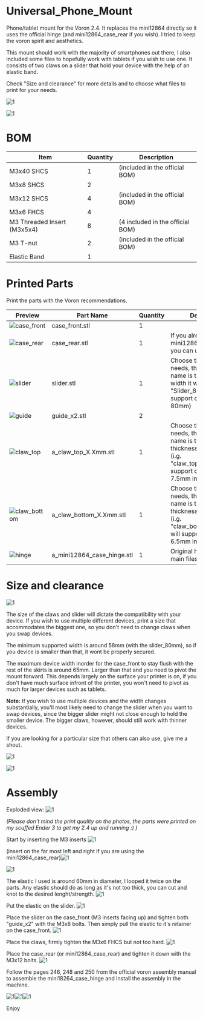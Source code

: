 # Universal_Phone_Mount

Phone/tablet mount for the Voron 2.4. It replaces the mini12864 directly so it uses the official hinge (and mini12864_case_rear if you wish). I tried to keep the voron spirit and aesthetics.

This mount should work with the majority of smartphones out there, I also included some files to hopefully work with tablets if you wish to use one.
It consists of two claws on a slider that hold your device with the help of an elastic band. 

Check "Size and clearance" for more details and to choose what files to print for your needs.


![1](Images/Assembly_Mounted_With_Galaxy_A3.jpg)

![1](Images/Assembly_Mounted.jpg)

# BOM

| Item  | Quantity | Description |
| ------------- | ------------- | ------------- |
| M3x40 SHCS | 1  | (included in the official BOM) |
| M3x8 SHCS | 2  |  |
| M3x12 SHCS | 4  | (included in the official BOM) |
| M3x6 FHCS | 4  |  |
| M3 Threaded Insert (M3x5x4) | 8  | (4 included in the official BOM) |
| M3 T-nut | 2 | (included in the official BOM)|
| Elastic Band | 1  |  |

# Printed Parts

Print the parts with the Voron recommendations.

| Preview  | Part Name | Quantity | Description |
| ------------- | ------------- | ------------- |  ------------- |
| ![case_front](Images/CAD_parts/case_front.png) | case_front.stl | 1 | |
| ![case_rear](Images/CAD_parts/case_rear.png) | case_rear.stl | 1 | If you already have the mini12864_case_rear you can use that instead |
| ![slider](Images/CAD_parts/slider.png) | slider.stl | 1 | Choose the size for your needs, the number in the name is the maximum width it will support. (i.g. "Slider_80mm.stl" will support devices up to 80mm) |
| ![guide](Images/CAD_parts/guide_x2.png) | guide_x2.stl | 2 | |
| ![claw_top](Images/CAD_parts/claw_top.png) | a_claw_top_X.Xmm.stl | 1 | Choose the size for your needs, the number in the name is the maximum thickness it will support. (i.g. "claw_top_7.5mm.stl" will support devices up to 7.5mm in thickness) |
| ![claw_bottom](Images/CAD_parts/claw_bottom.png) | a_claw_bottom_X.Xmm.stl | 1 | Choose the size for your needs, the number in the name is the maximum thickness it will support. (i.g. "claw_bottom_6.5mm.stl" will support devices up to 6.5mm in thickness) |
| ![hinge](Images/CAD_parts/mini12864_case_hinge.png) | a_mini12864_case_hinge.stl | 1 | Original hinge from the main files|

# Size and clearance

![1](Images/Size.png)

The size of the claws and slider will dictate the compatibility with your device. If you wish to use multiple different devices, print a size that accommodates the biggest one, so you don't need to change claws when you swap devices.

The minimum supported width is around 58mm (with the slider_80mm), so if you device is smaller than that, it wont be properly secured.

The maximum device width inorder for the case_front to stay flush with the rest of the skirts is around 65mm. Larger than that and you need to pivot the mount forward. This depends largely on the surface your printer is on, if you don't have much surface infront of the printer, you won't need to pivot as much for larger devices such as tablets.

**Note:** If you wish to use multiple devices and the width changes substantially, you'll most likely need to change the slider when you want to swap devices, since the bigger slider might not close enough to hold the smaller device. The bigger claws, however, should still work with thinner devices.

If you are looking for a particular size that others can also use, give me a shout.

 ![1](Images/CAD_Clearence.png)
 
 ![1](Images/CAD_Clearence_2.png)

# Assembly

Exploded view:
![1](Images/CAD_Exploded.png)

_(Please don't mind the print quality on the photos, the parts were printed on my scuffed Ender 3 to get my 2.4 up and running :) )_

Start by inserting the M3 inserts
![1](Images/Front_Inserts.jpg)

(insert on the far most left and right if you are using the mini12864_case_rear)![1](Images/Back_Inserts.jpg)

![1](Images/Slider_Inserts.jpg)

The elastic I used is around 60mm in diameter, I looped it twice on the parts. Any elastic should do as long as it's not too thick, you can cut and knot to the desired lenght/strength.
![1](Images/Elastic_Band.jpg)

Put the elastic on the slider.
![1](Images/Slider_Elastic.jpg)

Place the slider on the case_front (M3 inserts facing up) and tighten both "guide_x2" with the M3x8 bolts. Then simply pull the elastic to it's retainer on the case_front. 
![1](Images/Slider_Elastic_Main_Assembly.jpg)

Place the claws, firmly tighten the M3x6 FHCS but not too hard.
![1](Images/Full.jpg)

Place the case_rear (or mini12864_case_rear) and tighten it down with the M3x12 bolts.
![1](Images/Back.jpg)

Follow the pages 246, 248 and 250 from the official voron assembly manual to assemble the mini18264_case_hinge and install the assembly in the machine.

![1](Images/246.png)![1](Images/248.png)![1](Images/250.png)



Enjoy
